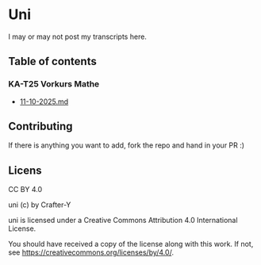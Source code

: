 # Uni

I may or may not post my transcripts here.

## Table of contents

### KA-T25 Vorkurs Mathe

- [11-10-2025.md](/ka-maths-pre-8/11-10-2025.md)

## Contributing

If there is anything you want to add, fork the repo and hand in your PR :)

## Licens

CC BY 4.0

uni (c) by Crafter-Y

uni is licensed under a
Creative Commons Attribution 4.0 International License.

You should have received a copy of the license along with this
work. If not, see <https://creativecommons.org/licenses/by/4.0/>.
